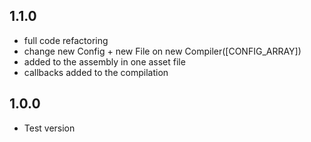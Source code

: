 ## 1.1.0
- full code refactoring
- change new Config + new File on new Compiler([CONFIG_ARRAY])
- added to the assembly in one asset file
- callbacks added to the compilation

## 1.0.0
- Test version